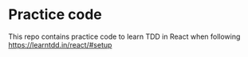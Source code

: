 # Practice code

This repo contains practice code to learn TDD in React when following https://learntdd.in/react/#setup